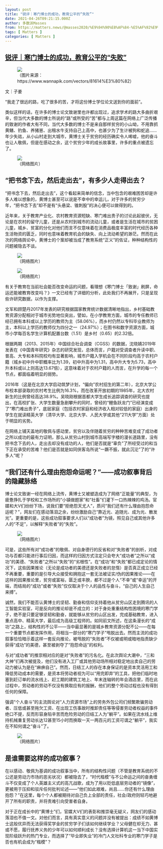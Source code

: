 ```yaml
---
layout: post
title: "锐评｜寒门博士的成功，教育公平的“失败”"
date: 2021-04-26T09:21:15.000Z
author: 多数派Masses
from: https://matters.news/@masses2020/%E9%94%90%E8%AF%84-%E5%AF%92%E9%97%A8%E5%8D%9A%E5%A3%AB%E7%9A%84%E6%88%90%E5%8A%9F-%E6%95%99%E8%82%B2%E5%85%AC%E5%B9%B3%E7%9A%84-%E5%A4%B1%E8%B4%A5-bafyreibodmwnzx5fcqefedv6wptv7zh6m3a47m5fuehj4vmt53x6dvywra
tags: [ Matters ]
categories: [ Matters ]
---
```

<!--1619428875000-->
[锐评｜寒门博士的成功，教育公平的“失败”](https://matters.news/@masses2020/%E9%94%90%E8%AF%84-%E5%AF%92%E9%97%A8%E5%8D%9A%E5%A3%AB%E7%9A%84%E6%88%90%E5%8A%9F-%E6%95%99%E8%82%B2%E5%85%AC%E5%B9%B3%E7%9A%84-%E5%A4%B1%E8%B4%A5-bafyreibodmwnzx5fcqefedv6wptv7zh6m3a47m5fuehj4vmt53x6dvywra)
------

<div>
<figure class="image"><img src="https://assets.matters.news/embed/46ecf0f0-3d7d-4c28-9e0c-b10d323c8d61.png" data-asset-id="46ecf0f0-3d7d-4c28-9e0c-b10d323c8d61" referrerpolicy="no-referrer"><figcaption><span>（图片来源：https://www.wannapik.com/vectors/81614%E3%80%82）</span></figcaption></figure><p>文｜子姜</p><p>“我走了很远的路，吃了很多的苦，才将这份博士学位论文送到你的面前”。</p><p>类似这样的话，在许多的博士论文致谢里也许都出现过，追求学术的路大多曲折艰辛，但当代大多数的博士所说的“路”或所受的“苦”都与上周这篇在网络上广泛传播的致谢的作者大有不同，当代大多数的博士不是来自那样贫穷的小山坳，不用靠抓黄鳝、钓鱼、养猪崽、出租水牛支持自己上高中，也甚少为了生计被狗和蛇追……年少失祜，从小山村走到大城市，黄博士关于贫穷的经历确实令人唏嘘，他的奋斗也让人敬佩，但是在感动之余，这个贫穷少年的成长故事里，许多的重点被遗忘了。</p><figure class="image"><img src="https://assets.matters.news/embed/0015d713-551b-458f-a9f0-bd0cc75653a7.png" data-asset-id="0015d713-551b-458f-a9f0-bd0cc75653a7" referrerpolicy="no-referrer"><figcaption><span>（网络图片）</span></figcaption></figure><h2><strong>“把书念下去，然后走出去”，有多少人走得出去？</strong></h2><p>“把书念下去，然后走出去”，这个看起来简单的信念，当中包含的艰难困苦却是许多人难以想象的，黄博士甚至可以说是不幸中的幸运儿，对于许多的贫穷少年，“把书念下去”却不是有“头悬梁、锥刺股”的决心便可以做得到的。</p><p>近年来，关于教育产业化、农村教育资源短缺、寒门难出贵子的讨论此起彼伏，无论是在农村的留守儿童，还是从农村到城市的流动儿童，或者是生活在城市的贫困儿童，城乡、贫富的分化对他们而言不仅意味着在消费品极度丰富的时代经历各种生活物资的匮乏，同时也意味着教育机会的缺失、向上流动希望的渺茫。然而在此次的网络舆论中，黄博士的个案却被当成了教育系统“正义”的佐证，种种结构性的问题被隐去不谈。</p><figure class="image"><img src="https://assets.matters.news/embed/51d7eb04-e3bb-4d2d-8a0c-93de61a22d06.png" data-asset-id="51d7eb04-e3bb-4d2d-8a0c-93de61a22d06" referrerpolicy="no-referrer"><figcaption><span>（网络图片）</span></figcaption></figure><figure class="image"><img src="https://assets.matters.news/embed/5f9eb97b-daca-4dc6-a6d8-4a217e2179f2.png" data-asset-id="5f9eb97b-daca-4dc6-a6d8-4a217e2179f2" referrerpolicy="no-referrer"><figcaption><span>（网络图片）</span></figcaption></figure><p>有关于教育在当前社会能否改变命运的问题，看理想《寒门博士「致谢」刷屏，命运还能被教育改变吗？》一文已经有了详细的分析，此处我们不再展开，只是呈现些许研究数据，以作为支撑。</p><p>文军和顾楚丹2017年发表的研究根据国家教育统计数据清晰地指出，乡村基础教育资源分配相对于城市劣势地位突出，譬如，在小学教育方面，城市的专任教师已经已拥有本科或以上学历的教师为主（58.06%），而乡村仍然以专科毕业教师为主，本科以上学历的教师仅为四分之一（24.97%）；在图书和数字资源方面，城市小学每百名学生计算机配置台数（1.51）是乡村（0.65）的2.32倍。</p><p>根据两期（2013、2015年）中国综合社会调查（CGSS）的数据，沈晓婧2019年发表在《中国青年研究》杂志的研究发现，总体而言，户籍对受调查者升读中职、普高、大专和本科院校均有显著影响，城市户籍入学机会在不同阶段均高于农村户籍（城乡初中升中职概率比为1.39，初中升高中为1.31，高中升大专为5.73，高中升本科或以上则高达13.67倍），这意味着对于农村户籍的人而言，在升学的每一个节点，都面临着明显的弱势。</p><p>2016年（这是在北京大学启动筑梦计划，“偏向”农村招生的第二年），北京大学公布校本部录取的农村考生比例为16.3%，而在改革开放初期的1985年，北大农村新生的比例曾经高达38.9%。吴晓刚根据首都大学生成长追踪调查的研究也提出，在高校扩张、大学生数量急剧攀升的同时，曾经的“鲤鱼跃龙门”已经演变成了“寒门难出贵子”，底层家庭（包括农村家庭和经济收入相对较低的家庭）出身的学生在就读精英大学（清华大学、北京大学、人民大学或其他“211大学”方面）处于明显的劣势。</p><p>在网络上铺天盖地的敬佩与感动里，贫穷以及伴随着贫穷的种种苦难变成了成功者之所以成功的最有力证明，那么从贫穷山村到城市高端写字楼的漫长道路里，没有把书念下去的人，走出去却没有成功的人，他们是否就是“辜负”了所经受过的和当下正在承受的苦难？他们是否就是如同侠客岛所说“一蹶不振，就此沉沦”了的“许多人”呢？</p><h2>“我们还有什么理由抱怨命运呢？”——成功叙事背后的隐藏脉络</h2><p>博士论文致谢一经在网络上流传，黄博士又被塑造成为了网络“正能量”的典型，为疲惫挣扎于学校和工作场所的“小镇做题家”和“社畜”们灌下一口热辣辣的鸡汤。官媒和大V们纷纷下场，说我们要“拒绝怨天尤人”，质问“我们还有什么理由抱怨命运呢？”，网友们在感动落泪之余，纷纷激励自己“靠近光、追随光、成为光、散发光”。更重要的是，这些成功叙事要求人们以“成功者”为镜，照见自己或其他许多人的“不足”，以解释“失败者”的“失败”。</p><figure class="image"><img src="https://assets.matters.news/embed/f4fd276a-241b-491e-917c-1ff550280829.png" data-asset-id="f4fd276a-241b-491e-917c-1ff550280829" referrerpolicy="no-referrer"><figcaption><span>（网络图片）</span></figcaption></figure><p>可是，这些所有对“成功者”的敬佩、对自身德行的反省和对“失败者”的剖析，对成功与否都只能进行事后归因，而这样的归因方式注定只会夸大“成功者”之所以“成功”的美德、“失败者”之所以“失败”的“劣根性”。在“成功”和“失败”都已成定论的情况下，这些因果推论（无论是成功者的美德还是失败者的怠惰）是否真正成立已经不再重要，重要的是引导大众接受和拥抱这一套无法被证实/伪的因果推论——在这样的因果推论里，贫穷或富裕，匮乏或丰腴，都不过是个人“不幸”或“幸运”的开端，而结局的“成功”或者“失败”仅仅取决于个人的品性与奋斗，“自己的人生自己来搏”。</p><p>诚然，我们不能否认黄博士的坚韧、勤奋和信仰支持着他从贫穷山区走到腾讯的人工智能实验室，可是反向的推论却是不成立的：对于身处重重结构性困境的寒门学子，绝不是只要足够坚韧和勤奋，就能够从贫穷的山区出发，完成基础教育，进入重点高中、精英大学，最后成为高级工程师的。如同前文所述，在这条漫长的“成功”之路上，结构性的不公平——当中最显著的是城乡教育资源分配不公——在每一个重要节点都发挥作用，将相当一部分的“寒门学子”甩脱出去。然而主流的成功叙事恰恰暗示着这样一套反向推论，被甩脱的“失败者”不仅被或明或暗地指责缺少获得“成功”的美德，甚至被剥夺了“抱怨命运”的权利。</p><p>与对“成功者”的推崇相对应的是对“失败者”的污名化。在此次舆论大潮中，“三和大神”们再次被提及，他们没有进入工厂或其他劳动场所相对稳定地出卖自己的劳动力被认为是在“麻痹自己”。然而，日结工人的存在本身保证的是资本灵活用工和降低劳动成本的需要，是资本将劳动者视为可以“用完即弃”的工具，把他们临时地塞到赶订单的流水线上、赶工期的建筑工地上、年末连轴转的年会酒店里，而在此过程中，劳动者的劳动不仅没有换取应有的报酬，他们的整个劳动过程也没有得到任何的保障。</p><p>强调“个人奋斗”的主流舆论对“人力资源市场”上的劳务外包公司们频繁欺骗劳动者、压低或甚至拖欠工资、在出现工伤事故时推卸责任等等侵害劳动者权益的事件绝口不提，反而形容身陷辛苦而危险劳动的日结工人为“躺平”。如果在流水线上维持机械重复劳动长达12甚至15小时而换取一天一两百元的工资可谓之“躺平”，我实在不知何谓之“奋斗”了。</p><figure class="image"><img src="https://assets.matters.news/embed/a28d2c26-0bb4-49f6-92fb-0e0d952e4e3a.png" data-asset-id="a28d2c26-0bb4-49f6-92fb-0e0d952e4e3a" referrerpolicy="no-referrer"><figcaption><span>（网络图片）</span></figcaption></figure><h2>是谁需要这样的成功叙事？</h2><p>在以感动、敬佩为基调的成功叙事当中，所有的结构性问题（不管是教育系统的不公还是劳动力市场的恶劣状况）都被隐去了，“时代楷模”与不公命运之间的奋勇缠斗不仅变成了个人英雄主义式的高亢战歌，成为了用以贬低底层劳动者的“镜像”，更被用于压抑和驳斥任何批判论述——“他们如此艰难，尚且……你还有什么理由抱怨？”在这里，每个个人都被期待对自己负上全部的责任，社会/政府则轻巧地避开了所有的职责，并将责难引向受害者自身。</p><p>对于正在成长中的“黄博士”们，官媒大V们的表彰和推崇毫无疑义，网友们的感动落泪也不值一文。对他们而言，具有真实意义的问题并没有被提出：成绩不如黄博士这般优异而无法获得奖学金的贫穷学子们该如何继续学业？父母健在却无力、甚或不愿，履行抚养义务的少年可以如何顺利成长？没有选择计算机这一当下中国实现阶级跃升的热门专业，而选择了“毕业即失业”的冷门人文社科专业的寒门学子是否也有机会成为“楷模”？</p>
</div>
